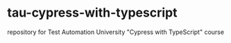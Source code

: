 # tau-cypress-with-typescript
repository for Test Automation University "Cypress with TypeScript" course
